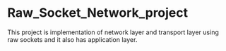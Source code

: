 # Raw_Socket_Network_project
This project is implementation of network layer and transport layer using raw sockets and it also has application layer.
